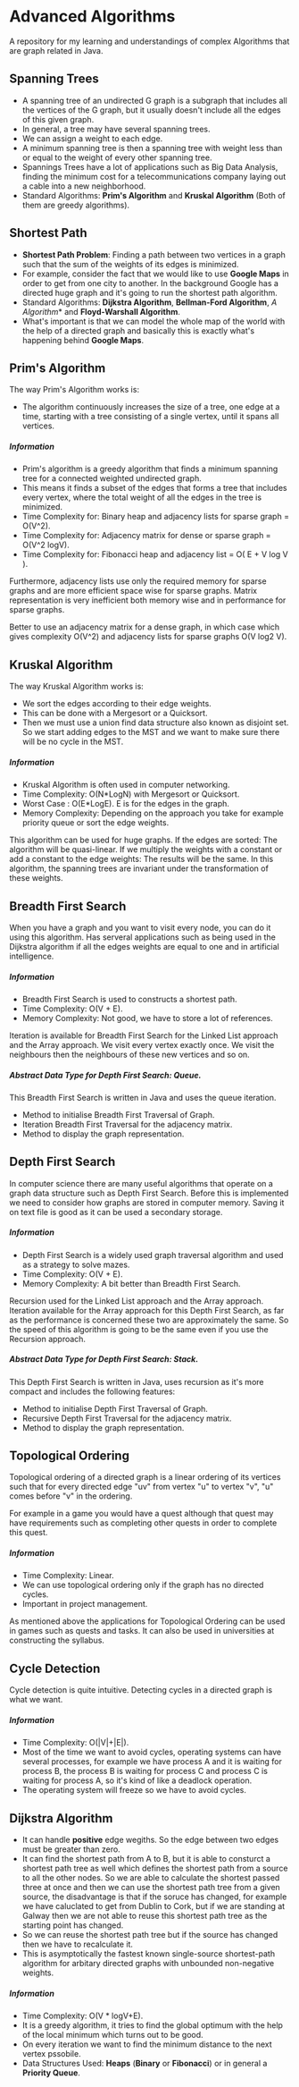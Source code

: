 # Advanced Algorithms

A repository for my learning and understandings of complex Algorithms that are graph related in Java.

## Spanning Trees
- A spanning tree of an undirected G graph is a subgraph that includes all the vertices of the G graph, 
  but it usually doesn't include all the edges of this given graph.
- In general, a tree may have several spanning trees.
- We can assign a weight to each edge.
- A minimum spanning tree is then a spanning tree with weight less than or equal to 
  the weight of every other spanning tree.
- Spannings Trees have a lot of applications such as Big Data Analysis, finding the minimum cost for a
  telecommunications company laying out a cable into a new neighborhood.
- Standard Algorithms: **Prim's Algorithm** and **Kruskal Algorithm** (Both of them are greedy algorithms).

## Shortest Path
- **Shortest Path Problem**: Finding a path between two vertices in a graph such that the sum of the weights of its edges is minimized.
- For example, consider the fact that we would like to use **Google Maps** in order to get from one city to another. In the background Google has a directed huge graph and it's going to run the shortest path algorithm.
- Standard Algorithms: **Dijkstra Algorithm**, **Bellman-Ford Algorithm**, **A* Algorithm** and **Floyd-Warshall Algorithm**.
- What's important is that we can model the whole map of the world with the help of a directed graph and basically this is exactly what's happening behind **Google Maps**.

## Prim's Algorithm
The way Prim's Algorithm works is:
- The algorithm continuously increases the size of a tree, one edge at a time, starting with a tree consisting of a single vertex, until it spans all vertices.

##### Information
- Prim's algorithm is a greedy algorithm that finds a minimum spanning tree for a connected weighted undirected graph.
- This means it finds a subset of the edges that forms a tree that includes every vertex, where the total weight of all the edges in the tree is minimized.
- Time Complexity for: Binary heap and adjacency lists for sparse graph = O(V^2).
- Time Complexity for: Adjacency matrix for dense or sparse graph = O(V^2 logV).
- Time Complexity for: Fibonacci heap and adjacency list = O( E + V log V ).

Furthermore, adjacency lists use only the required memory for sparse graphs and are more efficient space wise for sparse graphs. Matrix representation is very inefficient both memory wise and in performance for sparse graphs.

Better to use an adjacency matrix for a dense graph, in which case which gives complexity O(V^2) and adjacency lists for sparse graphs O(V log2 V).

## Kruskal Algorithm
The way Kruskal Algorithm works is:
- We sort the edges according to their edge weights.
- This can be done with a Mergesort or a Quicksort.
- Then we must use a union find data structure also known as disjoint set. So we start adding edges to the MST and we want to make sure there will be no cycle in the MST.

##### Information
- Kruskal Algorithm is often used in computer networking.
- Time Complexity: O(N*LogN) with Mergesort or Quicksort.
- Worst Case : O(E*LogE). E is for the edges in the graph.
- Memory Complexity: Depending on the approach you take for example priority queue or sort the edge weights.

This algorithm can be used for huge graphs.
If the edges are sorted: The algorithm will be quasi-linear.
If we multiply the weights with a constant or add a constant to the edge weights: The results will be the same.
In this algorithm, the spanning trees are invariant under the transformation of these weights.

## Breadth First Search
When you have a graph and you want to visit every node, you can do it using this algorithm. Has serveral applications such as being used in the Dijkstra algorithm if all the edges weights are equal to one and in artificial intelligence.

##### Information
- Breadth First Search is used to constructs a shortest path.
- Time Complexity: O(V + E).
- Memory Complexity: Not good, we have to store a lot of references.

Iteration is available for Breadth First Search for the Linked List approach and the Array approach. We visit every vertex exactly once. We visit the neighbours then the neighbours of these new vertices and so on.

##### Abstract Data Type for Depth First Search: Queue.

This Breadth First Search is written in Java and uses the queue iteration.
- Method to initialise Breadth First Traversal of Graph.
- Iteration Breadth First Traversal for the adjacency matrix.
- Method to display the graph representation.

## Depth First Search
In computer science there are many useful algorithms that operate on a graph data structure such as Depth First Search. Before this is implemented we need to consider how graphs are stored in computer memory. Saving it on text file is good as it can be used a secondary storage.

##### Information
- Depth First Search is a widely used graph traversal algorithm and used as a strategy to solve mazes.
- Time Complexity: O(V + E).
- Memory Complexity: A bit better than Breadth First Search.

Recursion used for the Linked List approach and the Array approach. Iteration available for the Array approach for this Depth First Search, as far as the performance is concerned these two are approximately the same. So the speed of this algorithm is going to be the same even if you use the Recursion approach.

##### Abstract Data Type for Depth First Search: Stack.

This Depth First Search is written in Java, uses recursion as it's more compact and includes the following features:
- Method to initialise Depth First Traversal of Graph.
- Recursive Depth First Traversal for the adjacency matrix.
- Method to display the graph representation.

## Topological Ordering
Topological ordering of a directed graph is a linear ordering of its vertices such that for every directed edge "uv" from vertex "u" to vertex "v", "u" comes before "v" in the ordering.

For example in a game you would have a quest although that quest may have requirements such as completing other quests in order to complete this quest.

##### Information
- Time Complexity: Linear.
- We can use topological ordering only if the graph has no directed cycles.
- Important in project management.

As mentioned above the applications for Topological Ordering can be used in games such as quests and tasks. It can also be used in universities at constructing the syllabus.

## Cycle Detection
Cycle detection is quite intuitive. Detecting cycles in a directed graph is what we want.

##### Information
- Time Complexity: O(|V|+|E|).
- Most of the time we want to avoid cycles, operating systems can have several processes, for example we have process A and it is waiting for process B, the process B is waiting for process C and process C is waiting for process A, so it's kind of like a deadlock operation.
- The operating system will freeze so we have to avoid cycles.

## Dijkstra Algorithm
- It can handle **positive** edge wegiths. So the edge between two edges must be greater than zero.
- It can find the shortest path from A to B, but it is able to consturct a shortest path tree as well which defines the shortest path from a source to all the other nodes. So we are able to calculate the shortest passed three at once and then we can use the shortest path tree from a given source, the disadvantage is that if the soruce has changed, for example we have caluclated to get from Dublin to Cork, but if we are standing at Galway then we are not able to reuse this shortest path tree as the starting point has changed.
- So we can reuse the shortest path tree but if the source has changed then we have to recalculate it.
- This is asymptotically the fastest known single-source shortest-path algorithm for arbitary directed graphs with unbounded non-negative weights.

##### Information
- Time Complexity: O(V * logV+E).
- It is a greedy algorithm, it tries to find the global optimum with the help of the local minimum which turns out to be good.
- On every iteration we want to find the minimum distance to the next vertex pssobile.
- Data Structures Used: **Heaps** (**Binary** or **Fibonacci**) or in general a **Priority Queue**.
